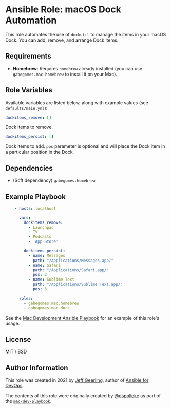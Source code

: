 # Ansible Role: macOS Dock Automation

This role automates the use of `dockutil` to manage the items in your macOS Dock. You can add, remove, and arrange Dock items.

## Requirements

  - **Homebrew**: Requires `homebrew` already installed (you can use `gabegomes.mac.homebrew` to install it on your Mac).

## Role Variables

Available variables are listed below, along with example values (see `defaults/main.yml`):

```yaml
dockitems_remove: []
```

Dock items to remove.

```yaml
dockitems_persist: []
```

Dock items to add. `pos` parameter is optional and will place the Dock item in a particular position in the Dock.

## Dependencies

  - (Soft dependency) `gabegomes.homebrew`

## Example Playbook

```yaml
    - hosts: localhost

      vars:
        dockitems_remove:
          - Launchpad
          - TV
          - Podcasts
          - 'App Store'

        dockitems_persist:
          - name: Messages
            path: "/Applications/Messages.app/"
          - name: Safari
            path: "/Applications/Safari.app/"
            pos: 2
          - name: Sublime Text
            path: "/Applications/Sublime Text.app/"
            pos: 3

      roles:
        - gabegomes.mac.homebrew
        - gabegomes.mac.dock
```

See the [Mac Development Ansible Playbook](https://github.com/gabegomes/mac-dev-playbook) for an example of this role's usage.

## License

MIT / BSD

## Author Information

This role was created in 2021 by [Jeff Geerling](https://www.jeffgeerling.com/), author of [Ansible for DevOps](https://www.ansiblefordevops.com/).

The contents of this role were originally created by [@dspolleke](https://github.com/dspolleke) as part of the [`mac-dev-playbook`](https://github.com/gabegomes/mac-dev-playbook).
